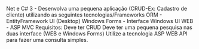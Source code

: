 Net e C#
3 - Desenvolva uma pequena aplicação (CRUD-Ex: Cadastro de cliente) utilizando as seguintes
tecnologias/Frameworks
ORM - EntityFramework
UI (Desktop) Windows Forms - Interface Windows
UI WEB - ASP MVC
Requisitos:
Deve ter CRUD
Deve ter uma pequena pesquisa nas duas interface (WEB e Windows Forms)
Utilize a tecnologia ASP WEB API para fazer uma consulta simples.
